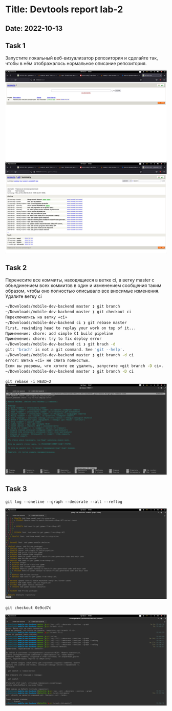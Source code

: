 <!-- report name -->
# Title: Devtools report lab-2

## Date: 2022-10-13

## Task 1

Запустите локальный веб-визуализатор репозитория и сделайте так, чтобы в нём отображалось нормальное описание репозитория.

![image](docs/1.png)
![image](docs/2.png)

## Task 2

Перенесите все коммиты, находящиеся в ветке ci, в ветку master с объединением всех коммитов в один и изменением сообщения таким образом, чтобы оно полностью описывало все вносимые изменения. Удалите ветку ci

<!-- code -->
```bash
~/Downloads/mobile-dev-backend master ❯ git branch                                                                                            1m 47s 19:27:58
~/Downloads/mobile-dev-backend master ❯ git checkout ci                                                                                              19:28:05
Переключились на ветку «ci»
~/Downloads/mobile-dev-backend ci ❯ git rebase master                                                                                                19:28:10
First, rewinding head to replay your work on top of it...
Применение: chore: add simple CI build pipeline
Применение: chore: try to fix deploy error
~/Downloads/mobile-dev-backend ci ❯ git brach -d  
git: 'brach' is not a git command. See 'git --help'.
~/Downloads/mobile-dev-backend master ❯ git branch -d ci                                                                                          8s 19:48:31
error: Ветка «ci» не слита полностью.
Если вы уверены, что хотите ее удалить, запустите «git branch -D ci».
~/Downloads/mobile-dev-backend master ❯ git branch -D ci
```

`git rebase -i HEAD~2`
![image](docs/3.png)

## Task 3

`git log --oneline --graph --decorate --all --reflog`

![image](docs/4.png)

`git checkout 0e9cd7c`

![image](docs/5.png)

